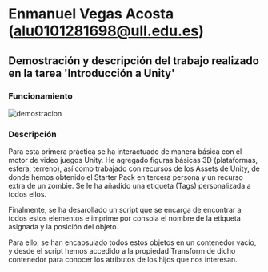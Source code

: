 # Enmanuel Vegas Acosta (alu0101281698@ull.edu.es)

## Demostración y descripción del trabajo realizado en la tarea 'Introducción a Unity'

### Funcionamiento
![demostracion](./demo.gif)

### Descripción
Para esta primera práctica se ha interactuado de manera básica con el motor de video
juegos Unity. He agregado figuras básicas 3D (plataformas, esfera, terreno), así como 
trabajado con recursos de los Assets de Unity, de donde hemos obtenido el Starter
Pack en tercera persona y un recurso extra de un zombie. Se le ha añadido una etiqueta (Tags)
personalizada a todos ellos.

Finalmente, se ha desarollado un script que se encarga de encontrar a todos estos
elementos e imprime por consola el nombre de la etiqueta asignada y la posición del objeto.

Para ello, se han encapsulado todos estos objetos en un contenedor vacío, y desde el script
hemos accedido a la propiedad Transform de dicho contenedor para conocer los atributos de los hijos que nos interesan.
